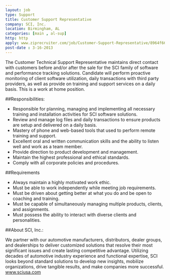```yaml
---
layout: job
type: Support
title: Customer Support Representative
company: SCI, Inc.
location: Birmingham, AL
categories: [main , al-sup]
http: http
apply: www.ziprecruiter.com/job/Customer-Support-Representative/8964f669/
post-date : 3-16-2013
---
```


The Customer Technical Support Representative maintains direct contact with customers before and/or after the sale for the SCI family of software and performance tracking solutions. Candidate will perform proactive monitoring of client software utilization, daily transactions with third party providers, as well as provide on training and support services on a daily basis. This is a work at home position.

##Responsibilities:

*  Responsible for planning, managing and implementing all necessary training and installation activities for SCI software solutions.
*  Review and manage log files and daily transactions to ensure products are setup and delivered on a daily basis.
*  Mastery of phone and web-based tools that used to perform remote training and support.
*  Excellent oral and written communication skills and the ability to listen well and work as a team member.
*  Provide direction to product development and management.
*  Maintain the highest professional and ethical standards.
*  Comply with all corporate policies and procedures.

##Requirements

*  Always maintain a highly motivated work ethic.
*  Must be able to work independently while meeting job requirements.
*  Must be driven about getting better at what you do and be open to coaching and training.
*  Must be capable of simultaneously managing multiple products, clients, and assignments.
*  Must possess the ability to interact with diverse clients and personalities.

##About SCI, Inc.:

We partner with our automotive manufacturers, distributors, dealer groups, and dealerships to deliver customized solutions that resolve their most significant issues and create lasting competitive advantage. Utilizing decades of automotive industry experience and functional expertise, SCI looks beyond standard solutions to develop new insights, mobilize organizations, drive tangible results, and make companies more successful. www.sciusa.com
